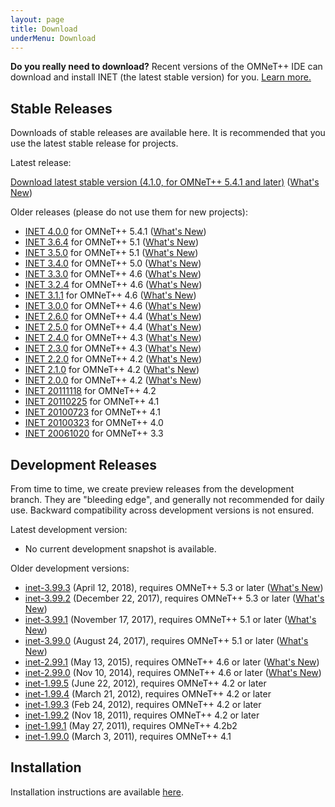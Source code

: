 ```yaml
---
layout: page
title: Download
underMenu: Download
---
```


<div class="alert alert-warning">
<b>Do you really need to download?</b> Recent versions of the OMNeT++ IDE can download and install INET (the latest stable version) for you. <a href="Installation.html">Learn more.</a>
</div>

## Stable Releases

Downloads of stable releases are available here. It is recommended that you use the latest stable release for projects.

Latest release:

<a class="btn btn-primary" href="https://github.com/inet-framework/inet/releases/download/v4.1.0/inet-4.1.0-src.tgz">Download latest stable version (4.1.0, for OMNeT++ 5.4.1 and later)</a> ([What's New](https://github.com/inet-framework/inet/blob/v4.1.0/WHATSNEW))

Older releases (please do not use them for new projects):

* [INET 4.0.0](https://github.com/inet-framework/inet/releases/download/v4.0.0/inet-4.0.0-src.tgz) for OMNeT++ 5.4.1 ([What's New](https://github.com/inet-framework/inet/blob/v4.0.0/WHATSNEW))
* [INET 3.6.4](https://github.com/inet-framework/inet/releases/download/v3.6.4/inet-3.6.4-src.tgz) for OMNeT++ 5.1 ([What's New](https://github.com/inet-framework/inet/blob/v3.6.4/WHATSNEW))
* [INET 3.5.0](https://github.com/inet-framework/inet/releases/download/v3.5.0/inet-3.5.0-src.tgz) for OMNeT++ 5.1 ([What's New](https://github.com/inet-framework/inet/blob/v3.5.0/WHATSNEW))
* [INET 3.4.0](https://github.com/inet-framework/inet/releases/download/v3.4.0/inet-3.4.0-src.tgz) for OMNeT++ 5.0 ([What's New](https://github.com/inet-framework/inet/blob/v3.4.0/WHATSNEW))
* [INET 3.3.0](https://github.com/inet-framework/inet/releases/download/v3.3.0/inet-3.3.0-src.tgz) for OMNeT++ 4.6 ([What's New](https://github.com/inet-framework/inet/blob/v3.3.0/WHATSNEW))
* [INET 3.2.4](https://github.com/inet-framework/inet/releases/download/v3.2.4/inet-3.2.4-src.tgz) for OMNeT++ 4.6 ([What's New](https://github.com/inet-framework/inet/blob/v3.2.4/WHATSNEW))
* [INET 3.1.1](https://github.com/inet-framework/inet/releases/download/v3.1.1/inet-3.1.1-src.tgz) for OMNeT++ 4.6 ([What's New](https://github.com/inet-framework/inet/blob/v3.1.1/WHATSNEW))
* [INET 3.0.0](https://github.com/inet-framework/inet/releases/download/v3.0.0/inet-3.0.0-src.tgz) for OMNeT++ 4.6 ([What's New](https://github.com/inet-framework/inet/blob/v3.0.0/WHATSNEW))
* [INET 2.6.0](https://github.com/inet-framework/inet/releases/download/v2.6.0/inet-2.6.0-src.tgz) for OMNeT++ 4.4 ([What's New](https://github.com/inet-framework/inet/blob/v2.6.0/WHATSNEW))
* [INET 2.5.0](https://github.com/inet-framework/inet/releases/download/v2.5.0/inet-2.5.0-src.tgz) for OMNeT++ 4.4 ([What's New](https://github.com/inet-framework/inet/blob/v2.5.0/WHATSNEW))
* [INET 2.4.0](https://github.com/inet-framework/inet/releases/download/v2.4.0/inet-2.4.0-src.tgz) for OMNeT++ 4.3 ([What's New](https://github.com/inet-framework/inet/blob/v2.4.0/WHATSNEW))
* [INET 2.3.0](https://github.com/inet-framework/inet/releases/download/v2.3.0/inet-2.3.0-src.tgz) for OMNeT++ 4.3 ([What's New](https://github.com/inet-framework/inet/blob/v2.3.0/WHATSNEW))
* [INET 2.2.0](https://github.com/inet-framework/inet/releases/download/v2.2.0/inet-2.2.0-src.tgz) for OMNeT++ 4.2 ([What's New](https://github.com/inet-framework/inet/blob/v2.2.0/WHATSNEW))
* [INET 2.1.0](https://github.com/inet-framework/inet/releases/download/v2.1.0/inet-2.1.0-src.tgz) for OMNeT++ 4.2 ([What's New](https://github.com/inet-framework/inet/blob/v2.1.0/WHATSNEW))
* [INET 2.0.0](https://github.com/inet-framework/inet/releases/download/v2.0.0/inet-2.0.0-src.tgz) for OMNeT++ 4.2 ([What's New](https://github.com/inet-framework/inet/blob/v2.0.0/WHATSNEW))
* [INET 20111118](https://github.com/inet-framework/inet/releases/download/master_20111118/inet-20111118-src.tgz) for OMNeT++ 4.2
* [INET 20110225](https://github.com/inet-framework/inet/releases/download/master_20110225/inet-20110225-src.tgz) for OMNeT++ 4.1
* [INET 20100723](https://github.com/inet-framework/inet/releases/download/master_20100723/inet-20100723-src.tgz) for OMNeT++ 4.1
* [INET 20100323](https://github.com/inet-framework/inet/releases/download/master_20100323/inet-20100323-src.tgz) for OMNeT++ 4.0
* [INET 20061020](https://github.com/inet-framework/inet/releases/download/v1.x/INET-20061020-src.tgz) for OMNeT++ 3.3

## Development Releases

From time to time, we create preview releases from the development branch. They are "bleeding edge", and generally not recommended for daily use. Backward compatibility across development versions is not ensured.

Latest development version:

* No current development snapshot is available.

<!-- <a class="btn btn-primary" href="https://github.com/inet-framework/inet/releases/download/v3.99.3/inet-3.99.3-src.tgz">Download latest development version (3.99.3, for OMNeT++ 5.3)</a> ([What's New](https://github.com/inet-framework/inet/blob/v3.99.3/WHATSNEW)) -->

Older development versions:

* [inet-3.99.3](https://github.com/inet-framework/inet/releases/download/v3.99.3/inet-3.99.3-src.tgz) (April 12, 2018), requires OMNeT++ 5.3 or later ([What's New](https://github.com/inet-framework/inet/blob/v3.99.3/WHATSNEW))
* [inet-3.99.2](https://github.com/inet-framework/inet/releases/download/v3.99.2/inet-3.99.2-src.tgz) (December 22, 2017), requires OMNeT++ 5.3 or later ([What's New](https://github.com/inet-framework/inet/blob/v3.99.2/WHATSNEW))
* [inet-3.99.1](https://github.com/inet-framework/inet/releases/download/v3.99.1/inet-3.99.1-src.tgz) (November 17, 2017), requires OMNeT++ 5.1 or later ([What's New](https://github.com/inet-framework/inet/blob/v3.99.1/WHATSNEW))
* [inet-3.99.0](https://github.com/inet-framework/inet/releases/download/v3.99.0/inet-3.99.0-src.tgz) (August 24, 2017), requires OMNeT++ 5.1 or later ([What's New](https://github.com/inet-framework/inet/blob/v3.99.0/WHATSNEW))
* [inet-2.99.1](https://github.com/inet-framework/inet/releases/download/v2.99.1/inet-2.99.1-src.tgz) (May 13, 2015), requires OMNeT++ 4.6 or later ([What's New](https://github.com/inet-framework/inet/blob/v2.99.1/WHATSNEW))
* [inet-2.99.0](https://github.com/inet-framework/inet/releases/download/v2.99.0/inet-2.99.0-src.tgz) (Nov 10, 2014), requires OMNeT++ 4.6 or later ([What's New](https://github.com/inet-framework/inet/blob/v2.99.0/WHATSNEW))
* [inet-1.99.5](https://github.com/inet-framework/inet/releases/download/integration_1.99.5/inet-1.99.5-development-afc401a-src.tgz) (June 22, 2012), requires OMNeT++ 4.2 or later
* [inet-1.99.4](https://github.com/inet-framework/inet/releases/download/integration_1.99.4/inet-1.99.4-development-03d5d15-src.tgz) (March 21, 2012), requires OMNeT++ 4.2 or later
* [inet-1.99.3](https://github.com/inet-framework/inet/releases/download/integration_1.99.3/inet-1.99.3-development-063d92e-src.tgz) (Feb 24, 2012), requires OMNeT++ 4.2 or later
* [inet-1.99.2](https://github.com/inet-framework/inet/releases/download/integration_1.99.2/inet-1.99.2-unstable-6660961-src.tgz) (Nov 18, 2011), requires OMNeT++ 4.2 or later
* [inet-1.99.1](https://github.com/inet-framework/inet/releases/download/integration_1.99.1/inet-1.99.1-unstable-4f9f16b-src.tgz) (May 27, 2011), requires OMNeT++ 4.2b2
* [inet-1.99.0](https://github.com/inet-framework/inet/releases/download/integration_1.99.0/inet-1.99.0-unstable-86c336f-src.tgz) (March 3, 2011), requires OMNeT++ 4.1

## Installation

Installation instructions are available [here](Installation.html).
